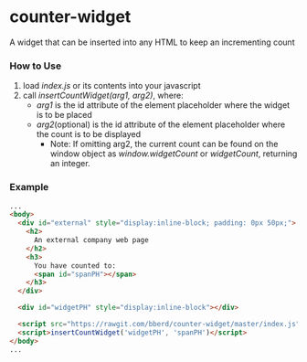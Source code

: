 # counter-widget
A widget that can be inserted into any HTML to keep an incrementing count

### How to Use
1. load *index.js* or its contents into your javascript
2. call *insertCountWidget(arg1, arg2)*, where:
   - *arg1* is the id attribute of the element placeholder where the widget is to be placed
   - *arg2*(optional) is the id attribute of the element placeholder where the count is to be displayed
     - Note: If omitting arg2, the current count can be found on the window object as *window.widgetCount* or *widgetCount*, returning an integer.

### Example
```html
...
<body>
  <div id="external" style="display:inline-block; padding: 0px 50px;">
    <h2>
      An external company web page
    </h2>
    <h3>
      You have counted to:
      <span id="spanPH"></span>
    </h3>
  </div>

  <div id="widgetPH" style="display:inline-block"></div>

  <script src="https://rawgit.com/bberd/counter-widget/master/index.js"></script>
  <script>insertCountWidget('widgetPH', 'spanPH')</script>
</body>
...
```
